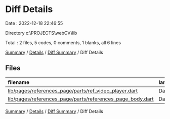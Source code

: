# Diff Details

Date : 2022-12-18 22:46:55

Directory c:\\PROJECTS\\webCV\\lib

Total : 2 files,  5 codes, 0 comments, 1 blanks, all 6 lines

[Summary](results.md) / [Details](details.md) / [Diff Summary](diff.md) / Diff Details

## Files
| filename | language | code | comment | blank | total |
| :--- | :--- | ---: | ---: | ---: | ---: |
| [lib/pages/references_page/parts/ref_video_player.dart](/lib/pages/references_page/parts/ref_video_player.dart) | Dart | 5 | 0 | 0 | 5 |
| [lib/pages/references_page/parts/references_page_body.dart](/lib/pages/references_page/parts/references_page_body.dart) | Dart | 0 | 0 | 1 | 1 |

[Summary](results.md) / [Details](details.md) / [Diff Summary](diff.md) / Diff Details
